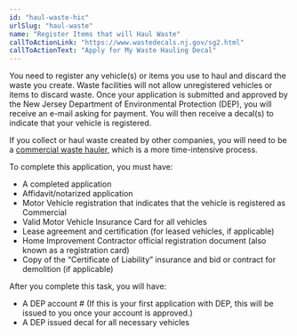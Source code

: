 ```yaml
---
id: "haul-waste-hic"
urlSlug: "haul-waste"
name: "Register Items that will Haul Waste"
callToActionLink: "https://www.wastedecals.nj.gov/sg2.html"
callToActionText: "Apply for My Waste Hauling Decal"
---
```


You need to register any vehicle(s) or items you use to haul and discard the waste you create. Waste facilities will not allow unregistered vehicles or items to discard waste. Once your application is submitted and approved by the New Jersey Department of Environmental Protection (DEP), you will receive an e-mail asking for payment. You will then receive a decal(s) to indicate that your vehicle is registered.

If you collect or haul waste created by other companies, you will need to be a [commercial waste hauler](https://www.wastedecals.nj.gov/swt2.html), which is a more time-intensive process. 

To complete this application, you must have:
- A completed application
- Affidavit/notarized application
- Motor Vehicle registration that indicates that the vehicle is registered as Commercial
- Valid Motor Vehicle Insurance Card for all vehicles 
- Lease agreement and certification (for leased vehicles, if applicable) 
- Home Improvement Contractor official registration document (also known as a registration card)
- Copy of the “Certificate of Liability” insurance and bid or contract for demolition (if applicable)

After you complete this task, you will have:
- A DEP account # (If this is your first application with DEP, this will be issued to you once your account is approved.)
- A DEP issued decal for all necessary vehicles
